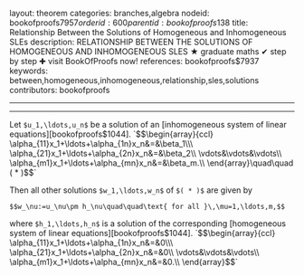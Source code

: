 layout: theorem
categories: branches,algebra
nodeid: bookofproofs$7957
orderid: 600
parentid: bookofproofs$138
title: Relationship Between the Solutions of Homogeneous and Inhomogeneous SLEs
description: RELATIONSHIP BETWEEN THE SOLUTIONS OF HOMOGENEOUS AND INHOMOGENEOUS SLES &#9733; graduate maths &#10004; step by step &#10010; visit BookOfProofs now!
references: bookofproofs$7937
keywords: between,homogeneous,inhomogeneous,relationship,sles,solutions
contributors: bookofproofs

---


---

Let `$u_1,\ldots,u_n$` be a solution of an [inhomogeneous system of linear equations][bookofproofs$1044].
`$$\begin{array}{ccl} 
\alpha_{11}x_1+\ldots+\alpha_{1n}x_n&=&\beta_1\\\ 
\alpha_{21}x_1+\ldots+\alpha_{2n}x_n&=&\beta_2\\ 
\vdots&\vdots&\vdots\\ 
\alpha_{m1}x_1+\ldots+\alpha_{mn}x_n&=&\beta_m.\\ 
\end{array}\quad\quad ( * )$$`

Then all other solutions `$w_1,\ldots,w_n$` of `$( * )$` are given by

`$$w_\nu:=u_\nu\pm h_\nu\quad\quad\text{ for all }\,\mu=1,\ldots,m,$$`  

where  `$h_1,\ldots,h_n$` is a solution of the corresponding [homogeneous system of linear equations][bookofproofs$1044].
`$$\begin{array}{ccl} 
\alpha_{11}x_1+\ldots+\alpha_{1n}x_n&=&0\\\ 
\alpha_{21}x_1+\ldots+\alpha_{2n}x_n&=&0\\ 
\vdots&\vdots&\vdots\\ 
\alpha_{m1}x_1+\ldots+\alpha_{mn}x_n&=&0.\\ 
\end{array}$$`
